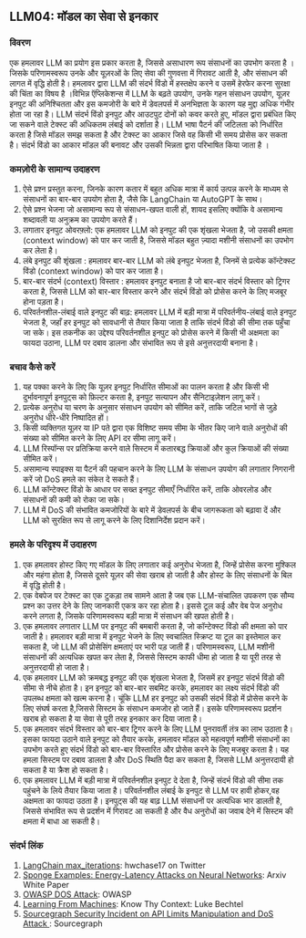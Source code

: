 ## LLM04: मॉडल का सेवा से इनकार

### विवरण

एक हमलावर LLM का प्रयोग इस प्रकार करता है, जिससे असाधारण रूप संसाधनों का उपभोग करता है । जिसके परिणामस्वरूप उनके और यूज़रओं के लिए सेवा की गुणवत्ता में गिरावट आती है, और संसाधन की लागत में वृद्धि होती है। 
हमलावर द्वारा LLM की संदर्भ विंडो में हस्तक्षेप करने व उसमें हेरफेर करना सुरक्षा की चिंता का विषय है ।विभिन्न ऍप्लिकेशन्स में LLM के बढ़ते उपयोग, उनके गहन संसाधन उपयोग, यूज़र इनपुट की अनिश्चितता और इस कमजोरी के बारे में डेवलपर्स में अनभिज्ञता के कारण यह मुद्दा अधिक गंभीर होता जा रहा है। LLM संदर्भ विंडो इनपुट और आउटपुट दोनों को कवर करते हुए, मॉडल द्वारा प्रबंधित किए जा सकने वाले टेक्स्ट की अधिकतम लंबाई को दर्शाता है। LLM भाषा पैटर्न की जटिलता को निर्धारित करता है जिसे मॉडल समझ सकता है और टेक्स्ट का आकार जिसे वह किसी भी समय प्रोसेस कर सकता है। संदर्भ विंडो का आकार मॉडल की बनावट और उसकी भिन्नता द्वारा परिभाषित किया जाता है । 


### कमज़ोरी के सामान्य उदाहरण

1. ऐसे प्रश्न प्रस्तुत करना, जिनके कारण कतार में बहुत अधिक मात्रा में कार्य उत्पन्न करने के माध्यम से संसाधनों का बार-बार उपयोग होता है, जैसे कि LangChain या AutoGPT के साथ।
2. ऐसे प्रश्न भेजना जो असामान्य रूप से संसाधन-खपत वाली हों, शायद इसलिए क्योंकि वे असामान्य शब्दावली या अनुक्रम का उपयोग करते हैं।
3. लगातार इनपुट ओवरफ़्लो: एक हमलावर LLM को इनपुट की एक शृंखला भेजता है, जो उसकी क्षमता (context window) को पार कर जाती है, जिससे मॉडल बहुत ज़्यादा मशीनी संसाधनों का उपभोग कर लेता है।
4. लंबे इनपुट की शृंखला : हमलावर बार-बार LLM को लंबे इनपुट भेजता है, जिनमें से प्रत्येक कॉन्टेक्स्ट विंडो (context window) को पार कर जाता है।
5. बार-बार संदर्भ (context) विस्तार : हमलावर इनपुट बनाता है जो बार-बार संदर्भ विस्तार को ट्रिगर करता है, जिससे LLM को बार-बार विस्तार करने और संदर्भ विंडो को प्रोसेस करने के लिए मजबूर होना पड़ता है।
6. परिवर्तनशील-लंबाई वाले इनपुट की बाढ़: हमलावर LLM में बड़ी मात्रा में परिवर्तनीय-लंबाई वाले इनपुट भेजता है, जहाँ हर इनपुट को सावधानी से तैयार किया जाता है ताकि संदर्भ विंडो की सीमा तक पहुँचा जा सके। इस तकनीक का उद्देश्य परिवर्तनशील इनपुट को प्रोसेस करने में किसी भी अक्षमता का फायदा उठाना, LLM पर दबाव डालना और संभावित रूप से इसे अनुत्तरदायी बनाना है।


### बचाव कैसे करें

1. यह पक्का करने के लिए कि यूज़र इनपुट निर्धारित सीमाओं का पालन करता है और किसी भी दुर्भावनापूर्ण इनपुट्स  को फ़िल्टर करता है, इनपुट सत्यापन और सैनिटाइज़ेशन लागू करें।
2. प्रत्येक अनुरोध या चरण के अनुसार संसाधन उपयोग को सीमित करें, ताकि जटिल भागों से जुड़े अनुरोध धीरे-धीरे निष्पादित हों।
3. किसी व्यक्तिगत यूज़र या IP पते द्वारा एक विशिष्ट समय सीमा के भीतर किए जाने वाले अनुरोधों की संख्या को सीमित करने के लिए API दर सीमा लागू करें।
4. LLM रिस्पॉन्स पर प्रतिक्रिया करने वाले सिस्टम में कतारबद्ध क्रियाओं और कुल क्रियाओं की संख्या सीमित करें।
5. असामान्य स्पाइक्स या पैटर्न की पहचान करने के लिए LLM के संसाधन उपयोग की लगातार निगरानी करें जो DoS हमले का संकेत दे सकते हैं।
6. LLM कॉन्टेक्स्ट विंडो के आधार पर सख्त इनपुट सीमाएँ निर्धारित करें, ताकि ओवरलोड और संसाधनों की कमी को रोका जा सके।
7. LLM में DoS की संभावित कमजोरियों के बारे में डेवलपर्स के बीच जागरूकता को बढ़ावा दें और LLM को सुरक्षित रूप से लागू करने के लिए दिशानिर्देश प्रदान करें।

### हमले के परिदृश्य में उदाहरण

1. एक हमलावर होस्ट किए गए मॉडल के लिए लगातार कई अनुरोध भेजता है, जिन्हें प्रोसेस करना मुश्किल और महंगा होता है, जिससे दूसरे यूज़र की सेवा खराब हो जाती है और होस्ट के लिए संसाधनों के बिल में वृद्धि होती है।
2. एक वेबपेज पर टेक्स्ट का एक टुकड़ा तब सामने आता है जब एक LLM-संचालित उपकरण एक सौम्य प्रश्न का उत्तर देने के लिए जानकारी एकत्र कर रहा होता है। इससे टूल कई और वेब पेज अनुरोध करने लगता है, जिसके परिणामस्वरूप बड़ी मात्रा में संसाधन की खपत होती है।
3. एक हमलावर लगातार LLM पर इनपुट की बमबारी करता है, जो कॉन्टेक्स्ट विंडो की क्षमता को पार जाती है। हमलावर बड़ी मात्रा में इनपुट भेजने के लिए स्वचालित स्क्रिप्ट या टूल का इस्तेमाल कर सकता है, जो LLM की प्रोसेसिंग क्षमताएं पर भारी पड़ जाती हैं। परिणामस्वरूप, LLM मशीनी संसाधनों की अत्यधिक खपत कर लेता है, जिससे सिस्टम काफी धीमा हो जाता है या पूरी तरह से अनुत्तरदायी हो जाता है।
4. एक हमलावर LLM को क्रमबद्ध इनपुट की एक शृंखला भेजता है, जिसमें हर इनपुट संदर्भ विंडो की सीमा से नीचे  होता है। इन इनपुट को बार-बार सबमिट करके, हमलावर का लक्ष्य संदर्भ विंडो की उपलब्ध क्षमता को खत्म करना है। चूंकि LLM हर इनपुट को उसकी संदर्भ विंडो में प्रोसेस करने के लिए संघर्ष करता है,जिससे सिस्टम के संसाधन कमजोर हो जाते हैं। इसके  परिणामस्वरूप प्रदर्शन खराब हो सकता है या सेवा से पूरी तरह इनकार कर दिया जाता है।
5. एक हमलावर संदर्भ विस्तार को बार-बार ट्रिगर करने के लिए LLM पुनरावर्ती तंत्र का लाभ उठाता है। इसका फायदा उठाने वाले इनपुट को तैयार करके, हमलावर मॉडल को महत्वपूर्ण मशीनी संसाधनों का उपभोग करते हुए संदर्भ विंडो को बार-बार विस्तारित और प्रोसेस करने के लिए मजबूर करता है। यह हमला सिस्टम पर दबाव डालता है और DoS स्थिति पैदा कर सकता है, जिससे LLM अनुत्तरदायी हो सकता है या क्रैश हो सकता है।
6. एक हमलावर LLM में बड़ी मात्रा में परिवर्तनशील इनपुट दे देता है, जिन्हें संदर्भ विंडो की सीमा तक पहुंचने के लिये तैयार किया जाता है। परिवर्तनशील लंबाई के इनपुट से LLM पर हावी होकर,वह अक्षमता का फायदा उठता है। इनपुट्स की यह बाढ़ LLM संसाधनों पर अत्यधिक भार डालती है, जिससे संभावित रूप से प्रदर्शन में गिरावट आ सकती है और वैध अनुरोधों का जवाब देने में सिस्टम की क्षमता में बाधा आ सकती है।

### संदर्भ लिंक

1. [LangChain max_iterations](https://twitter.com/hwchase17/status/1608467493877579777): hwchase17 on Twitter
2. [Sponge Examples: Energy-Latency Attacks on Neural Networks](https://arxiv.org/abs/2006.03463): Arxiv White Paper
3. [OWASP DOS Attack](https://owasp.org/www-community/attacks/Denial_of_Service): OWASP
4. [Learning From Machines](https://lukebechtel.com/blog/lfm-know-thy-context): Know Thy Context: Luke Bechtel
5. [Sourcegraph Security Incident on API Limits Manipulation and DoS Attack ](https://about.sourcegraph.com/blog/security-update-august-2023): Sourcegraph

